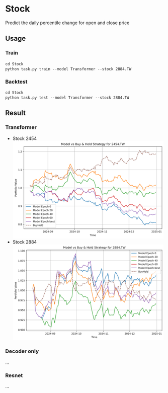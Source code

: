 # Stock
Predict the daily percentile change for open and close price

## Usage
### Train
```
cd Stock
python task.py train --model Transformer --stock 2884.TW
```
### Backtest
```
cd Stock
python task.py test --model Transformer --stock 2884.TW  
```

## Result
### Transformer
- Stock 2454
![2454 performance](https://github.com/KJJHHH/Stock/blob/main/transformer_based/Transformer-result/2454.TW.png)
- Stock 2884
![2884 performance](https://github.com/KJJHHH/Stock/blob/main/transformer_based/Transformer-result/2884.TW.png)
### Decoder only
...

### Resnet
...

